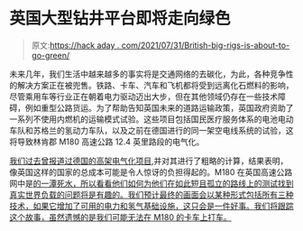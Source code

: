 # 英国大型钻井平台即将走向绿色

> 原文:[https://hack aday . com/2021/07/31/British-big-rigs-is-about-to-go-green/](https://hackaday.com/2021/07/31/british-big-rigs-are-about-to-go-green/)

未来几年，我们生活中越来越多的事实将是交通网络的去碳化，为此，各种竞争性的解决方案正在被兜售。铁路、卡车、汽车和飞机都将受到远离化石燃料的影响，尽管乘用车等行业正在朝着电力驱动迈出大步，但在其他领域仍存在一些技术障碍，例如重型公路货运。为了帮助告知英国未来的道路运输政策，英国政府资助了一系列不使用内燃机的运输模式试验。这些项目包括国民医疗服务体系的电池电动车队和苏格兰的氢动力车队，以及之前在德国进行的同一架空电线系统的试验，这将导致林肯郡 M180 高速公路 12.4 英里路段的电气化。

[我们过去曾报道过德国的高架电气化项目](https://hackaday.com/2020/08/11/our-trucks-wont-need-no-batteries-electric-trucks-look-to-overhead-wires-for-power/),并对其进行了粗略的计算，结果表明，像英国这样的国家的总成本可能是令人惊讶的负担得起的。M180 在英国高速公路网中是[的一潭死水，所以看看他们如何为他们在如此短且孤立的路线上的测试找到真实世界负载的问题将是有趣的。我们预计最终的画面会以某种形式包括所有三种技术，如果它增加了可用的电力和氢气基础设施，这只会是一件好事。我们将跟踪这个故事，虽然遗憾的是我们可能无法在 M180 的卡车上打车。](https://goo.gl/maps/uiTN6RkyCYzDQ4E68)